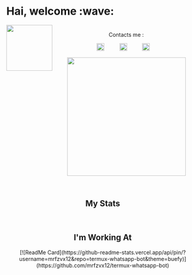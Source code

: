 <p align="center">
  <h1> Hai, welcome :wave:</h1>
</p>
&nbsp;
&nbsp;
&nbsp;
<img src="https://user-images.githubusercontent.com/72728486/104810919-8c42f080-582a-11eb-92d6-7d6b6a361fef.jpg" width="120" height="120" align="left">
&nbsp;&nbsp;&nbsp;&nbsp;&nbsp;&nbsp;&nbsp;
<center>
Contacts me :

<a href="http://Wa.me/6282223014661?text=Assalamualaikum"><img src="https://user-images.githubusercontent.com/72728486/104810774-97495100-5829-11eb-99cf-9ae4f7d71ae1.jpg" alt="alt text" width="20" height="20"></a>     &nbsp;&nbsp;&nbsp;&nbsp;&nbsp;&nbsp;&nbsp;&nbsp;   <a href="https://instagram.com/mrf.zvx"><img src="https://user-images.githubusercontent.com/72728486/104810775-99131480-5829-11eb-949e-4855c7953bea.jpg" alt="alt text" width="20" height="20"></a>
 &nbsp;&nbsp;&nbsp;&nbsp;&nbsp;&nbsp;&nbsp;&nbsp;
<a href="https://www.facebook.com/profile.php?id=100028409167054"><img src="https://user-images.githubusercontent.com/72728486/104810776-99abab00-5829-11eb-9f79-434c1065480c.jpg" alt="alt text" width="20" height="20"></a>
&nbsp;&nbsp;&nbsp;

<img src="https://user-images.githubusercontent.com/72728486/104811327-36bc1300-582d-11eb-80f9-7c39c9b99e62.gif" width="310">

&nbsp;&nbsp;&nbsp;

<h2>My Stats</h2>
<!--START_SECTION:waka-->
<!--END_SECTION:waka-->

&nbsp;&nbsp;&nbsp;

<h2>I'm Working At</h2>
[![ReadMe Card](https://github-readme-stats.vercel.app/api/pin/?username=mrfzvx12&repo=termux-whatsapp-bot&theme=buefy)](https://github.com/mrfzvx12/termux-whatsapp-bot)
